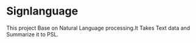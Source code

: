 # Signlanguage
This project Base on Natural Language processing.It Takes Text data and Summarize it to PSL.
